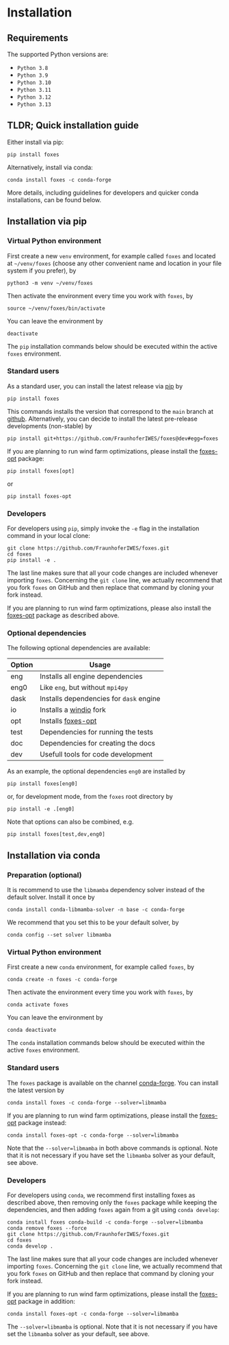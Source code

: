 # Installation

## Requirements

The supported Python versions are:

- `Python 3.8`
- `Python 3.9`
- `Python 3.10`
- `Python 3.11`
- `Python 3.12`
- `Python 3.13`

## TLDR; Quick installation guide

Either install via pip:

```console
pip install foxes
```

Alternatively, install via conda:

```console
conda install foxes -c conda-forge
```

More details, including guidelines for developers and 
quicker conda installations, can be found below.

## Installation via pip

### Virtual Python environment

First create a new `venv` environment, for example called `foxes` and located at `~/venv/foxes` (choose any other convenient name and location in your file system if you prefer), by

```console
python3 -m venv ~/venv/foxes
```

Then activate the environment every time you work with `foxes`, by

```console
source ~/venv/foxes/bin/activate
```

You can leave the environment by

```console
deactivate
```

The `pip` installation commands below should be executed within the active `foxes` environment.

### Standard users

As a standard user, you can install the latest release via [pip](https://pypi.org/project/foxes/) by

```console
pip install foxes
```

This commands installs the version that correspond to the `main` branch at [github](https://github.com/FraunhoferIWES/foxes). Alternatively, you can decide to install the latest pre-release developments (non-stable) by

```console
pip install git+https://github.com/FraunhoferIWES/foxes@dev#egg=foxes
```

If you are planning to run wind farm optimizations, please install the 
[foxes-opt](https://github.com/FraunhoferIWES/foxes-opt) package:

```console
pip install foxes[opt]
```

or

```console
pip install foxes-opt
```

### Developers

For developers using `pip`, simply invoke the `-e` flag in the installation command in your local clone:

```console
git clone https://github.com/FraunhoferIWES/foxes.git
cd foxes
pip install -e .
```
The last line makes sure that all your code changes are included whenever importing `foxes`. Concerning the `git clone` line, we actually recommend that you fork `foxes` on GitHub and then replace that command by cloning your fork instead.

If you are planning to run wind farm optimizations, please also install the 
[foxes-opt](https://github.com/FraunhoferIWES/foxes-opt) package as described above.

### Optional dependencies

The following optional dependencies are available:


| Option | Usage                              |
|--------|------------------------------------|
| eng    | Installs all engine dependencies   |
| eng0   | Like `eng`, but without `mpi4py`   |
| dask   | Installs dependencies for `dask` engine |
| io     | Installs a [windio](https://github.com/kilojoules/windIO.git) fork |
| opt    | Installs [foxes-opt](https://github.com/FraunhoferIWES/foxes-opt)  |
| test   | Dependencies for running the tests |
| doc    | Dependencies for creating the docs |
| dev    | Usefull tools for code development |

As an example, the optional dependencies `eng0` are installed by

```console
pip install foxes[eng0]
```

or, for development mode, from the `foxes` root directory by

```console
pip install -e .[eng0]
```

Note that options can also be combined, e.g.

```console
pip install foxes[test,dev,eng0]
```

## Installation via conda

### Preparation (optional)

It is recommend to use the `libmamba` dependency solver instead of the default solver. Install it once by

```console
conda install conda-libmamba-solver -n base -c conda-forge
```

We recommend that you set this to be your default solver, by

```console
conda config --set solver libmamba
```

### Virtual Python environment

First create a new `conda` environment, for example called `foxes`, by

```console
conda create -n foxes -c conda-forge
```

Then activate the environment every time you work with `foxes`, by

```console
conda activate foxes
```

You can leave the environment by

```console
conda deactivate
```

The `conda` installation commands below should be executed within the active `foxes` environment.

### Standard users

The `foxes` package is available on the channel [conda-forge](https://anaconda.org/conda-forge/foxes). You can install the latest version by

```console
conda install foxes -c conda-forge --solver=libmamba
```

If you are planning to run wind farm optimizations, please install the 
[foxes-opt](https://github.com/FraunhoferIWES/foxes-opt) package instead:

```console
conda install foxes-opt -c conda-forge --solver=libmamba
```

Note that the `--solver=libmamba` in both above commands is optional. Note that it is not necessary if you have set the `libmamba` solver as your default, see above.

### Developers

For developers using `conda`, we recommend first installing foxes as described above, then removing only the `foxes` package while keeping the dependencies, and then adding `foxes` again from a git using `conda develop`:

```console
conda install foxes conda-build -c conda-forge --solver=libmamba
conda remove foxes --force
git clone https://github.com/FraunhoferIWES/foxes.git
cd foxes
conda develop .
```

The last line makes sure that all your code changes are included whenever importing `foxes`. 
Concerning the `git clone` line, we actually recommend that you fork `foxes` on GitHub and then replace that command by cloning your fork instead.

If you are planning to run wind farm optimizations, please install the 
[foxes-opt](https://github.com/FraunhoferIWES/foxes-opt) package in addition:

```console
conda install foxes-opt -c conda-forge --solver=libmamba
```

The `--solver=libmamba` is optional. Note that it is not necessary if you have set the `libmamba` solver as your default, see above.
